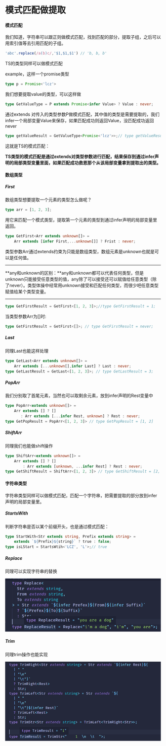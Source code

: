 # 模式匹配做提取

#### 模式匹配

我们知道，字符串可以跟正则做模式匹配，找到匹配的部分，提取子组，之后可以用索引值等去引用匹配的子组。

```js
'abc'.replace(/a(b)c/,'$1,$1,$1') // 'b, b, b'
```

TS的类型同样可以做模式匹配

example，这样一个promise类型

```ts
type p = Promise<'lcz'>
```

我们想要提取value的类型，可以这样做

```ts
type GetValueType = P extends Promise<infer Value> ? Value : never;
```

通过extends 对传入的类型参数P做模式匹配，其中值的类型是需要提取的，我们infer一个局部变量Value来保存，如果匹配成功则返回Value，没匹配成功返回never

```ts
type getValueResult = GetValueType<Promise<'lcz'>>;// type getValueResult = 'lcz';
```

这就是TS的模式匹配：

**TS类型的模式匹配是通过extends对类型参数进行匹配，结果保存到通过infer声明的局部类型变量里面，如果匹配成功救恩那个从该局部变量拿到提取出的类型。**

#### 数组类型

##### First

数组类型想要提取一个元素的类型怎么做呢？

```ts
type arr = [1, 2, 3];
```

用它来匹配一个模式类型，提取第一个元素的类型到通过infer声明的局部变量里返回。

```ts
type GetFirst<Arr extends unknown[]> = 
    Arr extends [infer First,...unknown[]] ? Frist : never;
```

类型参数Arr通过extends约束为只能是数组类型，数组元素是unknown也就是可以是任何值。

------

**any和unknown的区别：**any和unknown都可以代表任何类型，但是unknown只能接受任意类型的值，any除了可以接受还可以赋值给任意类型（除了never）。类型体操中经常用unknown接受和匹配任何类型，而很少吧任意类型赋值给某个类型变量。

------

```ts
type GetFirstResult = GetFirst<[1, 2, 3]>;//type GetFirstResult = 1;
```

当类型参数Arr为[]时:

```ts
type GetFirstResult = GetFirst<[]>; // type GetFirstResult = never;
```

##### Last

同理Last也能这样处理

```ts
type GetLast<Arr extends unknown[]> = 
    Arr extends [...unknown[],infer Last] ? Last : never;
type GetLastResult = GetLast<[1, 2, 3]>; // type GetLastResult = 3;
```

##### PopArr

我们分别取了首尾元素，当然也可以取剩余元素，放到infer声明的Rest变量中

```ts
type PopArr<extends unknown[]> = 
    Arr extends [] ? [] 
       : Arr extends [...infer Rest, unknown] ? Rest : never;
type GetPopResult = PopArr<[1, 2, 3]> // type GetPopResult = [1, 2]
```

##### ShiftArr

同理我们也能做shift操作

```ts
type ShiftArr<extends unknown[]> = 
    Arr extends [] ? []
        : Arr extends [unknown, ...infer Rest] ? Rest : never;
type GetShiftResult = ShiftArr<[1, 2, 3]> // type GetShiftResult = [2, 3]
```

#### 字符串类型

字符串类型同样可以做模式匹配，匹配一个字符串，把需要提取的部分放到infer声明的局部变量里。

##### StartsWith

判断字符串是否以某个前缀开头，也是通过模式匹配：

```ts
type StartWith<Str extends string, Prefix extends string> = 
    extends `${Prefix}${string}` ? true : false;
type isLStart = StartsWtih<'LCZ', 'L'>;// true
```

##### Replace

同理可以实现字符串的替换

![urADog](../img/urADog.png)

##### Trim

同理trim操作也能实现

![trim](../img/trim.png)